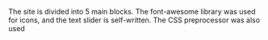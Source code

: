 The site is divided into 5 main blocks. The font-awesome library was used for icons, 
and the text slider is self-written. The CSS preprocessor was also used

